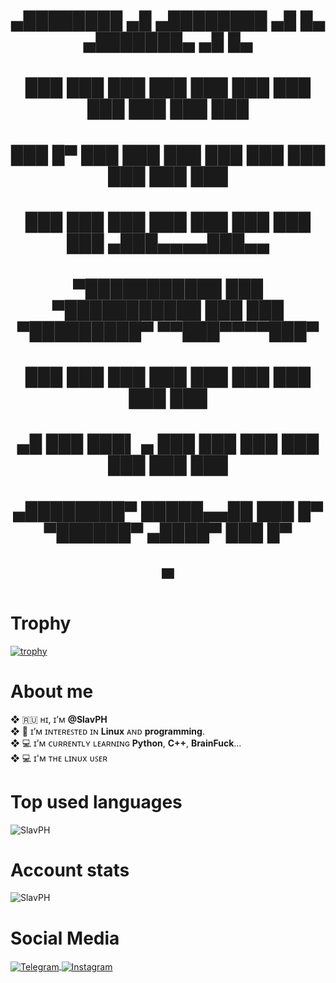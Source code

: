 <h1 align="center">   ▄████████  ▄█          ▄████████  ▄█    █▄          ▄███████▄    ▄█    █▄     </h1>
<h1 align="center">   ███    ███ ███         ███    ███ ███    ███        ███    ███   ███    ███   </h1>
<h1 align="center">   ███    █▀  ███         ███    ███ ███    ███        ███    ███   ███    ███   </h1>
<h1 align="center">   ███        ███         ███    ███ ███    ███        ███    ███  ▄███▄▄▄▄███▄▄ </h1>
<h1 align="center"> ▀███████████ ███       ▀███████████ ███    ███      ▀█████████▀  ▀▀███▀▀▀▀███▀  </h1>
<h1 align="center">          ███ ███         ███    ███ ███    ███        ███          ███    ███   </h1>
<h1 align="center">    ▄█    ███ ███▌    ▄   ███    ███ ███    ███        ███          ███    ███   </h1>
<h1 align="center">  ▄████████▀  █████▄▄██   ███    █▀   ▀██████▀        ▄████▀        ███    █▀    </h1>
<h1 align="center">              ▀                                                                  </h1>



# Trophy
[![trophy](https://github-profile-trophy.vercel.app/?username=SlavPH&theme=matrix)](https://github.com/ryo-ma/github-profile-trophy)

# About me
**❖** 🇷🇺 ʜɪ, ɪ’ᴍ **@SlavPH**                              
**❖** 💜 ɪ’ᴍ ɪɴᴛᴇʀᴇꜱᴛᴇᴅ ɪɴ **Linux** ᴀɴᴅ **programming**.                          
**❖** 💻 ɪ’ᴍ ᴄᴜʀʀᴇɴᴛʟʏ ʟᴇᴀʀɴɪɴɢ **Python**, **C++**, **BrainFuck**...                      
**❖** 💻 ɪ'ᴍ ᴛʜᴇ ʟɪɴᴜx ᴜꜱᴇʀ                      

# Top used languages
<p><img align="center" src="https://github-readme-stats.vercel.app/api/top-langs?username=SlavPH&show_icons=true&locale=en&layout=compact" alt="SlavPH" /></p>                        
  
# Account stats
<p><img align="center" src="https://github-readme-stats.vercel.app/api?username=SlavPH&show_icons=true&locale=en" alt="SlavPH" /></p>


# Social Media
<p align="left">
    <a href=https://t.me/theslavph>
            <img src="https://img.shields.io/badge/TheSlavPH-white?style=flat&logo=telegram" align="center" alt="Telegram" />
    </a>
    <a href=https://www.instagram.com/theslavph>
            <img src="https://img.shields.io/badge/theslavph-white?style=flat&logo=instagram" align="center" alt="Instagram" />
    </a>
</p>

